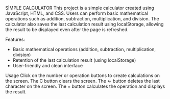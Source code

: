 SİMPLE CALCULATOR
This project is a simple calculator created using JavaScript, HTML, and CSS. Users can perform basic mathematical operations such as addition, subtraction, multiplication, and division. The calculator also saves the last calculation result using localStorage, allowing the result to be displayed even after the page is refreshed.

Features:
- Basic mathematical operations (addition, subtraction, multiplication, division)
- Retention of the last calculation result (using localStorage)
- User-friendly and clean interface
  
Usage
Click on the number or operation buttons to create calculations on the screen.
The C button clears the screen.
The ← button deletes the last character on the screen.
The = button calculates the operation and displays the result.
